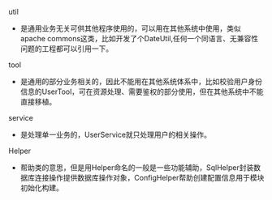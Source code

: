 util

- 是通用业务无关可供其他程序使用的，可以用在其他系统中使用，类似apache commons这类，比如开发了个DateUtil,任何一个同语言、无兼容性问题的工程都可以引用一下。

tool

- 是通用的部分业务相关的，因此不能用在其他系统体系中，比如校验用户身份信息的UserTool，可在资源处理、需要鉴权的部分使用，但在其他系统中不能直接移植。



service

- 是处理单一业务的，UserService就只处理用户的相关操作。


Helper

- 帮助类的意思，但是用Helper命名的一般是一些功能辅助，SqlHelper封装数据库连接操作提供数据库操作对象，ConfigHelper帮助创建配置信息用于模块初始化构建。
  
